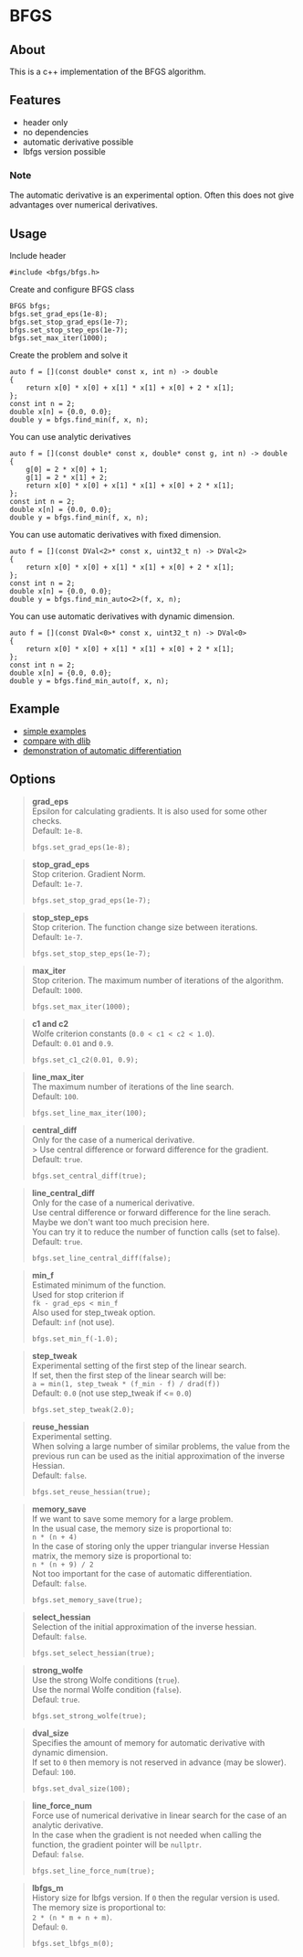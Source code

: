 # BFGS


## About
This is a c++ implementation of the BFGS algorithm.


## Features
* header only
* no dependencies
* automatic derivative possible
* lbfgs version possible


### Note
The automatic derivative is an experimental option. Often this does not give advantages over numerical derivatives.


## Usage

Include header
```
#include <bfgs/bfgs.h>
```

Create and configure BFGS class
```
BFGS bfgs;
bfgs.set_grad_eps(1e-8);
bfgs.set_stop_grad_eps(1e-7);
bfgs.set_stop_step_eps(1e-7);
bfgs.set_max_iter(1000);
```

Create the problem and solve it
```
auto f = [](const double* const x, int n) -> double
{
    return x[0] * x[0] + x[1] * x[1] + x[0] + 2 * x[1];
};
const int n = 2;
double x[n] = {0.0, 0.0};
double y = bfgs.find_min(f, x, n);
```

You can use analytic derivatives
```
auto f = [](const double* const x, double* const g, int n) -> double
{
    g[0] = 2 * x[0] + 1;
    g[1] = 2 * x[1] + 2;
    return x[0] * x[0] + x[1] * x[1] + x[0] + 2 * x[1];
};
const int n = 2;
double x[n] = {0.0, 0.0};
double y = bfgs.find_min(f, x, n);
```

You can use automatic derivatives with fixed dimension.
```
auto f = [](const DVal<2>* const x, uint32_t n) -> DVal<2>
{
    return x[0] * x[0] + x[1] * x[1] + x[0] + 2 * x[1];
};
const int n = 2;
double x[n] = {0.0, 0.0};
double y = bfgs.find_min_auto<2>(f, x, n);
```

You can use automatic derivatives with dynamic dimension.
```
auto f = [](const DVal<0>* const x, uint32_t n) -> DVal<0>
{
    return x[0] * x[0] + x[1] * x[1] + x[0] + 2 * x[1];
};
const int n = 2;
double x[n] = {0.0, 0.0};
double y = bfgs.find_min_auto(f, x, n);
```


## Example
* [simple examples](example/simple)
* [compare with dlib](example/dlib)
* [demonstration of automatic differentiation](example/autodiff)


## Options

> **grad_eps**<br/>
Epsilon for calculating gradients. It is also used for some other checks.<br/>
Default: `1e-8`.
> ```
> bfgs.set_grad_eps(1e-8);
> ```

> **stop_grad_eps**<br/>
Stop criterion. Gradient Norm.<br/>
Default: `1e-7`.
> ```
> bfgs.set_stop_grad_eps(1e-7);
> ```

> **stop_step_eps**<br/>
Stop criterion. The function change size between iterations.<br/>
Default: `1e-7`.
> ```
> bfgs.set_stop_step_eps(1e-7);
> ```

> **max_iter**<br/>
Stop criterion. The maximum number of iterations of the algorithm.<br/>
Default: `1000`.
> ```
> bfgs.set_max_iter(1000);
> ```

> **c1 and c2**<br/>
Wolfe criterion constants (`0.0 < c1 < c2 < 1.0`).<br/>
Default: `0.01` and `0.9`.
> ```
> bfgs.set_c1_c2(0.01, 0.9);
> ```

> **line_max_iter**<br/>
The maximum number of iterations of the line search.<br/>
Default: `100`.
> ```
> bfgs.set_line_max_iter(100);
> ```

> **central_diff**<br/>
Only for the case of a numerical derivative.<br/>>
Use central difference or forward difference for the gradient.<br/>
Default: `true`.
> ```
> bfgs.set_central_diff(true);
> ```

> **line_central_diff**<br/>
Only for the case of a numerical derivative.<br/>
Use central difference or forward difference for the line serach.<br/>
Maybe we don't want too much precision here.<br/>
You can try it to reduce the number of function calls (set to false).<br/>
Default: `true`.
> ```
> bfgs.set_line_central_diff(false);
> ```

> **min_f**<br/>
Estimated minimum of the function.<br/>
Used for stop criterion if<br/>
`fk - grad_eps < min_f`<br/>
Also used for step_tweak option.<br/>
Default: `inf` (not use).
> ```
> bfgs.set_min_f(-1.0);
> ```

> **step_tweak**<br/>
Experimental setting of the first step of the linear search.<br/>
If set, then the first step of the linear search will be:<br/>
`a = min(1, step_tweak * (f_min - f) / drad(f))`<br/>
Default: `0.0` (not use step_tweak if <= `0.0`)
> ```
> bfgs.set_step_tweak(2.0);
> ```

> **reuse_hessian**<br/>
Experimental setting.<br/>
When solving a large number of similar problems, the value from the previous run can be used as the initial approximation of the inverse Hessian.<br/>
Default: `false`.
> ```
> bfgs.set_reuse_hessian(true);
> ```

> **memory_save**<br/>
If we want to save some memory for a large problem.<br/>
In the usual case, the memory size is proportional to:<br/>
`n * (n + 4)`<br/>
In the case of storing only the upper triangular inverse Hessian matrix, the memory size is proportional to:<br/>
`n * (n + 9) / 2`<br/>
Not too important for the case of automatic differentiation.<br/>
Default: `false`.
> ```
> bfgs.set_memory_save(true);
> ```

> **select_hessian**<br/>
Selection of the initial approximation of the inverse hessian.<br/>
Default: `false`.
> ```
> bfgs.set_select_hessian(true);
> ```

> **strong_wolfe**<br/>
Use the strong Wolfe conditions (`true`).<br/>
Use the normal Wolfe condition (`false`).<br/>
Defaul: `true`.
> ```
> bfgs.set_strong_wolfe(true);
> ```

> **dval_size**<br/>
Specifies the amount of memory for automatic derivative with dynamic dimension.<br/>
If set to `0` then memory is not reserved in advance (may be slower).<br/>
Defaul: `100`.
> ```
> bfgs.set_dval_size(100);
> ```

> **line_force_num**<br/>
Force use of numerical derivative in linear search for the case of an analytic derivative.<br/>
In the case when the gradient is not needed when calling the function, the gradient pointer will be `nullptr`.<br/>
Defaul: `false`.
> ```
> bfgs.set_line_force_num(true);
> ```

> **lbfgs_m**<br/>
History size for lbfgs version. If `0` then the regular version is used.<br/>
The memory size is proportional to:<br/>
`2 * (n * m + n + m)`.<br/>
Defaul: `0`.
> ```
> bfgs.set_lbfgs_m(0);
> ```